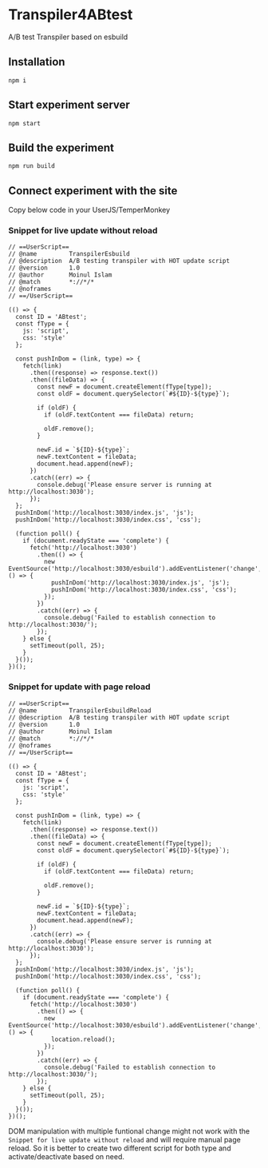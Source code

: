 # Transpiler4ABtest

A/B test Transpiler based on esbuild

## Installation

```
npm i
```

## Start experiment server

```
npm start
```


## Build the experiment

```
npm run build
```

## Connect experiment with the site

Copy below code in your UserJS/TemperMonkey

### Snippet for live update without reload

```
// ==UserScript==
// @name         TranspilerEsbuild
// @description  A/B testing transpiler with HOT update script
// @version      1.0
// @author       Moinul Islam
// @match        *://*/*
// @noframes
// ==/UserScript==

(() => {
  const ID = 'ABtest';
  const fType = {
    js: 'script',
    css: 'style'
  };

  const pushInDom = (link, type) => {
    fetch(link)
      .then((response) => response.text())
      .then((fileData) => {
        const newF = document.createElement(fType[type]);
        const oldF = document.querySelector(`#${ID}-${type}`);

        if (oldF) {
          if (oldF.textContent === fileData) return;

          oldF.remove();
        }

        newF.id = `${ID}-${type}`;
        newF.textContent = fileData;
        document.head.append(newF);
      })
      .catch((err) => {
        console.debug('Please ensure server is running at http://localhost:3030');
      });
  };
  pushInDom('http://localhost:3030/index.js', 'js');
  pushInDom('http://localhost:3030/index.css', 'css');

  (function poll() {
    if (document.readyState === 'complete') {
      fetch('http://localhost:3030')
        .then(() => {
          new EventSource('http://localhost:3030/esbuild').addEventListener('change', () => {
            pushInDom('http://localhost:3030/index.js', 'js');
            pushInDom('http://localhost:3030/index.css', 'css');
          });
        })
        .catch((err) => {
          console.debug('Failed to establish connection to http://localhost:3030/');
        });
    } else {
      setTimeout(poll, 25);
    }
  }());
})();
```
### Snippet for update with page reload
```
// ==UserScript==
// @name         TranspilerEsbuildReload
// @description  A/B testing transpiler with HOT update script
// @version      1.0
// @author       Moinul Islam
// @match        *://*/*
// @noframes
// ==/UserScript==

(() => {
  const ID = 'ABtest';
  const fType = {
    js: 'script',
    css: 'style'
  };

  const pushInDom = (link, type) => {
    fetch(link)
      .then((response) => response.text())
      .then((fileData) => {
        const newF = document.createElement(fType[type]);
        const oldF = document.querySelector(`#${ID}-${type}`);

        if (oldF) {
          if (oldF.textContent === fileData) return;

          oldF.remove();
        }

        newF.id = `${ID}-${type}`;
        newF.textContent = fileData;
        document.head.append(newF);
      })
      .catch((err) => {
        console.debug('Please ensure server is running at http://localhost:3030');
      });
  };
  pushInDom('http://localhost:3030/index.js', 'js');
  pushInDom('http://localhost:3030/index.css', 'css');

  (function poll() {
    if (document.readyState === 'complete') {
      fetch('http://localhost:3030')
        .then(() => {
          new EventSource('http://localhost:3030/esbuild').addEventListener('change', () => {
            location.reload();
          });
        })
        .catch((err) => {
          console.debug('Failed to establish connection to http://localhost:3030/');
        });
    } else {
      setTimeout(poll, 25);
    }
  }());
})();
```

DOM manipulation with multiple funtional change might not work with the `Snippet for live update without reload` and will require manual page reload.
So it is better to create two different script for both type and activate/deactivate based on need.